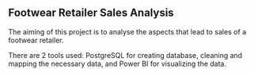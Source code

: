 ## Footwear Retailer Sales Analysis ##

The aiming of this project is to analyse the aspects that lead to sales of a footwear retailer.

There are 2 tools used: PostgreSQL for creating database, cleaning and mapping the necessary data, and Power BI for visualizing the data.
